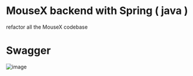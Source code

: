 # MouseX backend with Spring ( java ) 
 refactor all the MouseX codebase 

# Swagger 

![image](https://github.com/user-attachments/assets/d763a7b2-564c-4051-9039-b5af293b09bd)
